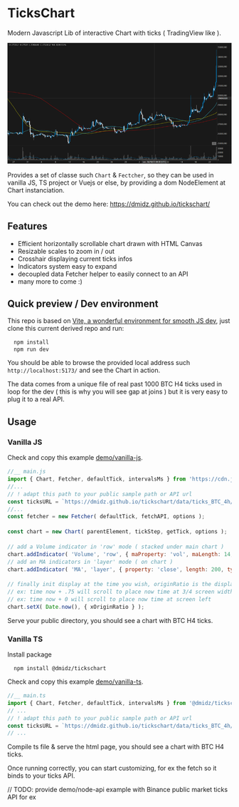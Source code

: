 # TicksChart

Modern Javascript Lib of interactive Chart with ticks ( TradingView like ).

![Chart preview!](/doc/img/chart-screenshot.png "Chart preview")

Provides a set of classe such `Chart` & `Fectcher`, so they can be used in vanilla JS, TS project or Vuejs or else,
by providing a dom NodeElement at Chart instanciation.

You can check out the demo here: https://dmidz.github.io/tickschart/

## Features

- Efficient horizontally scrollable chart drawn with HTML Canvas
- Resizable scales to zoom in / out
- Crosshair displaying current ticks infos
- Indicators system easy to expand
- decoupled data Fetcher helper to easily connect to an API
- many more to come :)

## Quick preview / Dev environment

This repo is based on [Vite, a wonderful environment for smooth JS dev](https://vitejs.dev/), just clone this current
derived repo and run:

      npm install
      npm run dev

You should be able to browse the provided local address such `http://localhost:5173/` and see the Chart in action.

The data comes from a unique file of real past 1000 BTC H4 ticks used in loop for the dev ( this is why you will see
gap at joins ) but it is very easy to plug it to a real API.

## Usage

### Vanilla JS

Check and copy this example [demo/vanilla-js](https://github.com/dmidz/tickschart/tree/develop/demo/vanilla-js).

```javascript
//__ main.js
import { Chart, Fetcher, defaultTick, intervalsMs } from 'https://cdn.jsdelivr.net/npm/@dmidz/tickschart@0.0/+esm';
//...
// ! adapt this path to your public sample path or API url
const ticksURL = `https://dmidz.github.io/tickschart/data/ticks_BTC_4h/${ sampleTimeStart }-${ ticksPerLoad }.json`;
//...
const fetcher = new Fetcher( defaultTick, fetchAPI, options );

const chart = new Chart( parentElement, tickStep, getTick, options );

// add a Volume indicator in 'row' mode ( stacked under main chart )
chart.addIndicator( 'Volume', 'row', { maProperty: 'vol', maLength: 14, maType: 'sma' } );
// add an MA indicators in 'layer' mode ( on chart )
chart.addIndicator( 'MA', 'layer', { property: 'close', length: 200, type: 'sma', style: { color: '#ff0000' } } );

// finally init display at the time you wish, originRatio is the displacement of time wanted along the screen width
// ex: time now + .75 will scroll to place now time at 3/4 screen width from left
// ex: time now + 0 will scroll to place now time at screen left
chart.setX( Date.now(), { xOriginRatio } );
```

Serve your public directory, you should see a chart with BTC H4 ticks.

### Vanilla TS

Install package

      npm install @dmidz/tickschart

Check and copy this example [demo/vanilla-ts](https://github.com/dmidz/tickschart/tree/develop/demo/vanilla-ts).

```typescript
//__ main.ts
import { Chart, Fetcher, defaultTick, intervalsMs } from '@dmidz/tickschart';
// ...
// ! adapt this path to your public sample path or API url
const ticksURL = `https://dmidz.github.io/tickschart/data/ticks_BTC_4h/${ sampleTimeStart }-${ ticksPerLoad }.json`;
// ...

```

Compile ts file & serve the html page, you should see a chart with BTC H4 ticks.

Once running correctly, you can start customizing, for ex the fetch so it binds to your ticks API.

// TODO: provide demo/node-api example with Binance public market ticks API for ex
